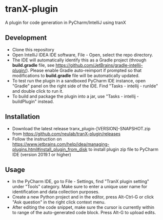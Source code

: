 # tranX-plugin
A plugin for code generation in PyCharm/IntelliJ using tranX

## Development
- Clone this repository
- Open IntelliJ IDEA IDE software, File - Open, select the repo directory.
- The IDE will automatically identify this as a Gradle project (through **build.gradle** file, see https://github.com/JetBrains/gradle-intellij-plugin/). Please enable Gradle auto-reimport if prompted so that modifications to **build.gradle** file will be automatically updated.
- To test run the plugin in a sandboxed PyCharm IDE instance, open "Gradle" panel on the right side of the IDE. Find "Tasks - intellij - runIde" and double click to run it.
- To build and package the plugin into a jar, use "Tasks - intellij - buildPlugin" instead.

## Installation
- Download the latest release tranx_plugin-[VERSION]-SNAPSHOT.zip
 from https://github.com/neulab/tranX-plugin/releases
- Follow the instruction on https://www.jetbrains.com/help/idea/managing-plugins.html#install_plugin_from_disk to install plugin zip file to PyCharm IDE (version 2019.1 or higher)

## Usage
- In the PyCharm IDE, go to File - Settings, find "TranX plugin setting" under "Tools" category. Make sure to enter a unique user name for identification and data collection purposes.
- Create a new Python project and in the editor, press Alt-Ctrl-G or click "Ask question" in the right click context menu.
- After editing the code snippet, make sure the cursor is currently within to range of the auto-generated code block. Press Alt-G to upload edits.
